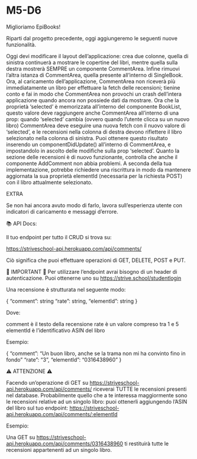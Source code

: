 # M5-D6

Miglioriamo EpiBooks!

Riparti dal progetto precedente, oggi aggiungeremo le seguenti nuove funzionalità.

Oggi devi modificare il layout dell’applicazione: crea due colonne, quella di sinistra continuerà a mostrare le copertine del libri, mentre quella sulla destra mostrerà SEMPRE un componente CommentArea. Infine rimuovi l’altra istanza di CommentArea, quella presente all’interno di SingleBook.
Ora, al caricamento dell’applicazione, CommentArea non riceverà più immediatamente un libro per effettuare la fetch delle recensioni; tienine conto e fai in modo che CommentArea non provochi un crash dell’intera applicazione quando ancora non possiede dati da mostrare.
Ora che la proprietà ‘selected’ è memorizzata all’interno del componente BookList, questo valore deve raggiungere anche CommentArea all’interno di una prop: quando ‘selected’ cambia (ovvero quando l’utente clicca su un nuovo libro) CommentArea deve eseguire una nuova fetch con il nuovo valore di ‘selected’, e le recensioni nella colonna di destra devono riflettere il libro selezionato nella colonna di sinistra. Puoi ottenere questo risultato inserendo un componentDidUpdate() all’interno di CommentArea, e impostandolo in ascolto delle modifiche sulla prop ‘selected’.
Quanto la sezione delle recensioni è di nuovo funzionante, controlla che anche il componente AddComment non abbia problemi. A seconda della tua implementazione, potrebbe richiedere una riscrittura in modo da mantenere aggiornata la sua proprietà elementId (necessaria per la richiesta POST) con il libro attualmente selezionato.

EXTRA

Se non hai ancora avuto modo di farlo, lavora sull’esperienza utente con indicatori di caricamento e messaggi d’errore.

📚 API Docs:

Il tuo endpoint per tutto il CRUD si trova su:

https://striveschool-api.herokuapp.com/api/comments/

Ciò significa che puoi effettuare operazioni di GET, DELETE, POST e PUT.

🛑 IMPORTANT 🛑
Per utilizzare l’endpoint avrai bisogno di un header di autenticazione. Puoi ottenerne uno su https://strive.school/studentlogin

Una recensione è strutturata nel seguente modo:

{
“comment”: string
“rate”: string,
“elementId”: string
}

Dove:

comment è il testo della recensione
rate è un valore compreso tra 1 e 5
elementId è l’identificativo ASIN del libro

Esempio:

{
“comment”: “Un buon libro, anche se la trama non mi ha convinto fino in fondo”
“rate”: “3”,
“elementId”: “0316438960”
}

⚠️ ATTENZIONE ⚠️

Facendo un’operazione di GET su https://striveschool-api.herokuapp.com/api/comments/ riceverai TUTTE le recensioni presenti nel database. Probabilmente quello che a te interessa maggiormente sono le recensioni relative ad un singolo libro: puoi ottenerli aggiungendo l’ASIN del libro sul tuo endpoint:
https://striveschool-api.herokuapp.com/api/comments/:elementId

Esempio:

Una GET su https://striveschool-api.herokuapp.com/api/comments/0316438960 ti restituirà tutte le recensioni appartenenti ad un singolo libro.
